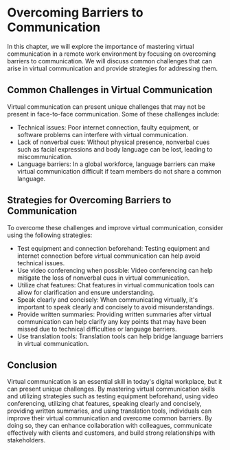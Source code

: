 Overcoming Barriers to Communication
===========================================================================================================================

In this chapter, we will explore the importance of mastering virtual communication in a remote work environment by focusing on overcoming barriers to communication. We will discuss common challenges that can arise in virtual communication and provide strategies for addressing them.

Common Challenges in Virtual Communication
------------------------------------------

Virtual communication can present unique challenges that may not be present in face-to-face communication. Some of these challenges include:

* Technical issues: Poor internet connection, faulty equipment, or software problems can interfere with virtual communication.
* Lack of nonverbal cues: Without physical presence, nonverbal cues such as facial expressions and body language can be lost, leading to miscommunication.
* Language barriers: In a global workforce, language barriers can make virtual communication difficult if team members do not share a common language.

Strategies for Overcoming Barriers to Communication
---------------------------------------------------

To overcome these challenges and improve virtual communication, consider using the following strategies:

* Test equipment and connection beforehand: Testing equipment and internet connection before virtual communication can help avoid technical issues.
* Use video conferencing when possible: Video conferencing can help mitigate the loss of nonverbal cues in virtual communication.
* Utilize chat features: Chat features in virtual communication tools can allow for clarification and ensure understanding.
* Speak clearly and concisely: When communicating virtually, it's important to speak clearly and concisely to avoid misunderstandings.
* Provide written summaries: Providing written summaries after virtual communication can help clarify any key points that may have been missed due to technical difficulties or language barriers.
* Use translation tools: Translation tools can help bridge language barriers in virtual communication.

Conclusion
----------

Virtual communication is an essential skill in today's digital workplace, but it can present unique challenges. By mastering virtual communication skills and utilizing strategies such as testing equipment beforehand, using video conferencing, utilizing chat features, speaking clearly and concisely, providing written summaries, and using translation tools, individuals can improve their virtual communication and overcome common barriers. By doing so, they can enhance collaboration with colleagues, communicate effectively with clients and customers, and build strong relationships with stakeholders.
